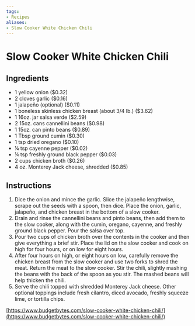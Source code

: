 ```yaml
---
tags:
- Recipes
aliases:
- Slow Cooker White Chicken Chili
---
```


# Slow Cooker White Chicken Chili
## Ingredients
- 1 yellow onion ($0.32)
- 2 cloves garlic ($0.16)
- 1 jalapeño (optional) ($0.11)
- 1 boneless skinless chicken breast (about 3/4 lb.) ($3.62)
- 1 16oz. jar salsa verde ($2.59)
- 2 15oz. cans cannellini beans ($0.98)
- 1 15oz. can pinto beans ($0.89)
- 1 Tbsp ground cumin ($0.30)
- 1 tsp dried oregano ($0.10)
- ¼ tsp cayenne pepper ($0.02)
- ¼ tsp freshly ground black pepper ($0.03)
- 2 cups chicken broth ($0.26)
- 4 oz. Monterey Jack cheese, shredded ($0.85)

## Instructions
1. Dice the onion and mince the garlic. Slice the jalapeño lengthwise, scrape out the seeds with a spoon, then dice. Place the onion, garlic, jalapeño, and chicken breast in the bottom of a slow cooker.
2. Drain and rinse the cannellini beans and pinto beans, then add them to the slow cooker, along with the cumin, oregano, cayenne, and freshly ground black pepper. Pour the salsa over top.
3. Pour two cups of chicken broth over the contents in the cooker and then give everything a brief stir. Place the lid on the slow cooker and cook on high for four hours, or on low for eight hours.
4. After four hours on high, or eight hours on low, carefully remove the chicken breast from the slow cooker and use two forks to shred the meat. Return the meat to the slow cooker. Stir the chili, slightly mashing the beans with the back of the spoon as you stir. The mashed beans will help thicken the chili.
5. Serve the chili topped with shredded Monterey Jack cheese. Other optional toppings include fresh cilantro, diced avocado, freshly squeeze lime, or tortilla chips.

[https://www.budgetbytes.com/slow-cooker-white-chicken-chili/](https://www.budgetbytes.com/slow-cooker-white-chicken-chili/)